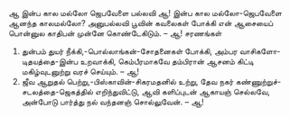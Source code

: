 
ஆ இன்ப கால மல்லோ ஜெபவேளை
பல்லவி
ஆ! இன்ப கால மல்லோ-ஜெபவேளை
 ஆனந்த காலமல்லோ?
அனுபல்லவி
பூவின் கவலைகள் போக்கி என் ஆசையைப்
 பொன்னுல காதிபன் முன்னே கொண்டேகிடும். – ஆ!
சரணங்கள்
1. துன்பம் துயர் நீக்கி,-பொல்லாங்கன்-சோதனைகள் போக்கி,
 அம்பர வாசிகளோ-டிதயத்தை-இன்ப உறவாக்கி,
 கெம்பீரமாகவே தம்பிரான் ஆசனம்
 கிட்டி மகிழ்வுடனுற்று வரச் செய்யும். – ஆ!
2. ஜீவ ஆறுதல் பெற்று,-பிஸ்காவின்-சிகரமதனில் உற்று,
 தேவ நகர் கண்ணுற்றுச்-சடலத்தை-ஜெகத்தில் எறிந்துவிட்டு,
 ஆவி களிப்புடன் ஆகாயஞ் செல்லவே,
 அன்போடு பார்த்து நல் வந்தனஞ் சொல்லுவேன். – ஆ!

